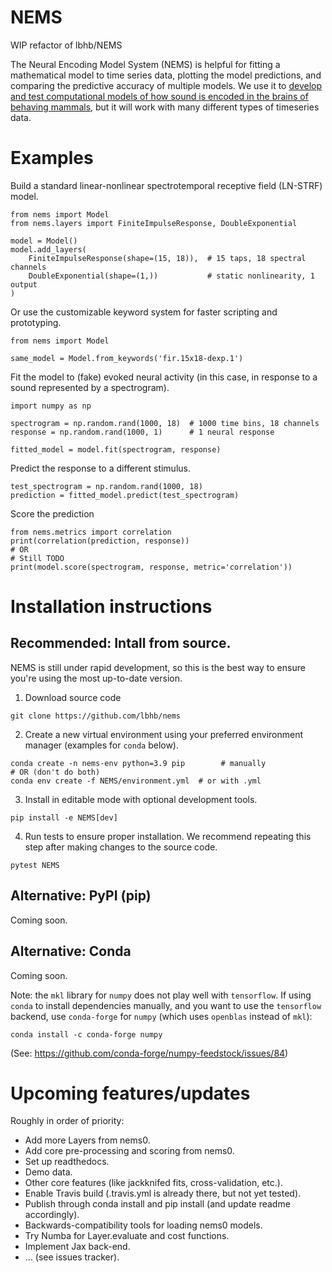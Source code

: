 # NEMS
WIP refactor of lbhb/NEMS

The Neural Encoding Model System (NEMS) is helpful for fitting a mathematical model to time series data, plotting the model predictions, and comparing the predictive accuracy of multiple models. We use it to [develop and test computational models of how sound is encoded in the brains of behaving mammals](https://hearingbrain.org/), but it will work with many different types of timeseries data.

# Examples
Build a standard linear-nonlinear spectrotemporal receptive field (LN-STRF) model.
```
from nems import Model
from nems.layers import FiniteImpulseResponse, DoubleExponential

model = Model()
model.add_layers(
    FiniteImpulseResponse(shape=(15, 18)),  # 15 taps, 18 spectral channels
    DoubleExponential(shape=(1,))           # static nonlinearity, 1 output
)
```
Or use the customizable keyword system for faster scripting and prototyping.
```
from nems import Model

same_model = Model.from_keywords('fir.15x18-dexp.1')
```
Fit the model to (fake) evoked neural activity (in this case, in response to a sound represented by a spectrogram).
```
import numpy as np

spectrogram = np.random.rand(1000, 18)  # 1000 time bins, 18 channels
response = np.random.rand(1000, 1)      # 1 neural response

fitted_model = model.fit(spectrogram, response)
```
Predict the response to a different stimulus.
```
test_spectrogram = np.random.rand(1000, 18)
prediction = fitted_model.predict(test_spectrogram)
```
Score the prediction
```
from nems.metrics import correlation
print(correlation(prediction, response))
# OR
# Still TODO
print(model.score(spectrogram, response, metric='correlation'))
```



# Installation instructions
## Recommended: Intall from source.
NEMS is still under rapid development, so this is the best way to ensure you're using the most up-to-date version.
1. Download source code
```
git clone https://github.com/lbhb/nems
```
2. Create a new virtual environment using your preferred environment manager (examples for `conda` below).
```
conda create -n nems-env python=3.9 pip        # manually
# OR (don't do both)
conda env create -f NEMS/environment.yml  # or with .yml
```

3. Install in editable mode with optional development tools.
```
pip install -e NEMS[dev]
```
4. Run tests to ensure proper installation. We recommend repeating this step after making changes to the source code.
```
pytest NEMS
```

## Alternative: PyPI (pip)
Coming soon.

## Alternative: Conda
Coming soon.


Note: the `mkl` library for `numpy` does not play well with `tensorflow`.
If using `conda` to install dependencies manually, and you want to use the `tensorflow` backend, use `conda-forge` for `numpy` (which uses `openblas` instead of `mkl`):
```
conda install -c conda-forge numpy
```
(See: https://github.com/conda-forge/numpy-feedstock/issues/84)


# Upcoming features/updates
Roughly in order of priority:
* Add more Layers from nems0.
* Add core pre-processing and scoring from nems0.
* Set up readthedocs.
* Demo data.
* Other core features (like jackknifed fits, cross-validation, etc.).
* Enable Travis build (.travis.yml is already there, but not yet tested).
* Publish through conda install and pip install (and update readme accordingly).
* Backwards-compatibility tools for loading nems0 models.
* Try Numba for Layer.evaluate and cost functions.
* Implement Jax back-end.
* ... (see issues tracker).